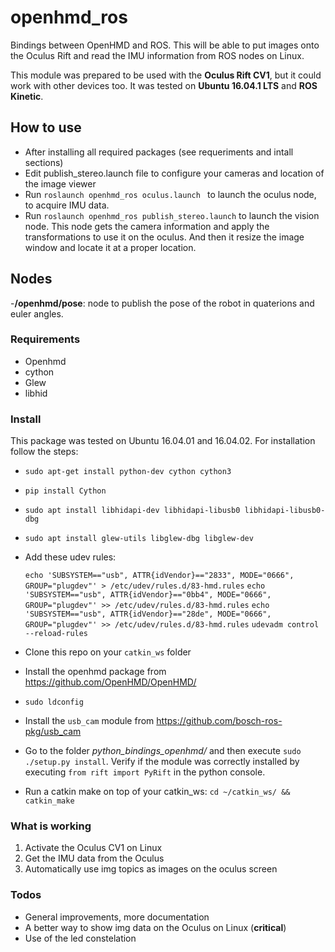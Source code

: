 # openhmd_ros

Bindings between OpenHMD and ROS. This will be able to put images onto the Oculus Rift and read the IMU information from ROS nodes on Linux.

This module was prepared to be used with the **Oculus Rift CV1**, but it could work with other devices too. It was tested on **Ubuntu 16.04.1 LTS** and **ROS Kinetic**.

## How to use
- After installing all required packages (see requeriments and intall sections)
- Edit publish_stereo.launch file to configure your cameras and location of the image viewer
- Run `roslaunch openhmd_ros oculus.launch ` to launch the oculus node, to acquire IMU data.
- Run `roslaunch openhmd_ros publish_stereo.launch` to launch the vision node. This node gets the camera information and apply the transformations to use it on the oculus. And then it resize the image window and locate it at a proper location.

## Nodes

-**/openhmd/pose**: node to publish the pose of the robot in quaterions and euler angles.

### Requirements
* Openhmd
* cython
* Glew
* libhid

### Install

This package was tested on Ubuntu 16.04.01 and 16.04.02. For installation follow the steps:

* `sudo apt-get install python-dev cython cython3`
* `pip install Cython`
* `sudo apt install libhidapi-dev libhidapi-libusb0 libhidapi-libusb0-dbg`
* `sudo apt install glew-utils libglew-dbg libglew-dev`
* Add these udev rules:

	`echo 'SUBSYSTEM=="usb", ATTR{idVendor}=="2833", MODE="0666", GROUP="plugdev"' > /etc/udev/rules.d/83-hmd.rules`
    `echo 'SUBSYSTEM=="usb", ATTR{idVendor}=="0bb4", MODE="0666", GROUP="plugdev"' >> /etc/udev/rules.d/83-hmd.rules`
    `echo 'SUBSYSTEM=="usb", ATTR{idVendor}=="28de", MODE="0666", GROUP="plugdev"' >> /etc/udev/rules.d/83-hmd.rules`
    `udevadm control --reload-rules`
* Clone this repo on your `catkin_ws` folder
* Install the openhmd package from https://github.com/OpenHMD/OpenHMD/
* `sudo ldconfig`
* Install the `usb_cam` module from https://github.com/bosch-ros-pkg/usb_cam
* Go to the folder *python_bindings_openhmd/* and then execute `sudo ./setup.py install`. Verify if the module was correctly installed by executing `from rift import PyRift` in the python console.
* Run a catkin make on top of your catkin_ws: `cd ~/catkin_ws/ && catkin_make`

### What is working

1)  Activate the Oculus CV1 on Linux
2) Get the IMU data from the Oculus
3) Automatically use img topics as images on the oculus screen

### Todos
* General improvements, more documentation
* A better way to show img data on the Oculus on Linux (**critical**)
* Use of the led constelation
